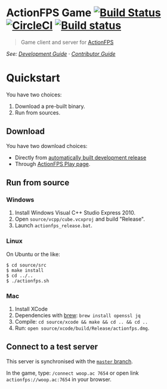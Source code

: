 # ActionFPS Game [![Build Status](https://travis-ci.org/ActionFPS/ActionFPS-Game.svg?branch=master)](https://travis-ci.org/ActionFPS/ActionFPS-Game) [![CircleCI](https://circleci.com/gh/ActionFPS/ActionFPS-Game.svg?style=svg)](https://circleci.com/gh/ActionFPS/ActionFPS-Game) [![Build status](https://ci.appveyor.com/api/projects/status/dx4x857jldgx5d9h/branch/master?svg=true)](https://ci.appveyor.com/project/ScalaWilliam/actionfps-game/branch/master)

> Game client and server for [ActionFPS](https://actionfps.com/)

_See: [Development Guide](https://docs.actionfps.com/game-development-guide.html)
· [Contributor Guide](https://docs.actionfps.com/contributor-guide.html)_

# Quickstart

You have two choices:
1. Download a pre-built binary.
2. Run from sources.

## Download

You have two download choices:
* Directly from [automatically built development release](https://github.com/ActionFPS/ActionFPS-Game/releases)
* Through [ActionFPS Play page](https://actionfps.com/play).

## Run from source

### Windows

1. Install Windows Visual C++ Studio Express 2010.
2. Open `source/vcpp/cube.vcxproj` and build "Release".
3. Launch `actionfps_release.bat`.

### Linux

On Ubuntu or the like:

```
$ cd source/src
$ make install
$ cd ../..
$ ./actionfps.sh
```

### Mac

1. Install XCode
2. Dependencies with [brew](http://brew.sh): `brew install openssl jq`
3. Compile: `cd source/xcode && make && cd .. && cd ..`
4. Run: `open source/xcode/build/Release/actionfps.dmg`.

## Connect to a test server
This server is synchronised with the [`master` branch](https://help.github.com/articles/github-glossary/#branch).

In the game, type: `/connect woop.ac 7654` or open link `actionfps://woop.ac:7654` in your browser.

